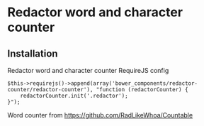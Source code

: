Redactor word and character counter
===

Installation
------------
Redactor word and character counter RequireJS config

```
$this->requirejs()->append(array('bower_components/redactor-counter/redactor-counter'), "function (redactorCounter) {
    redactorCounter.init('.redactor');
}");
```

Word counter from https://github.com/RadLikeWhoa/Countable
